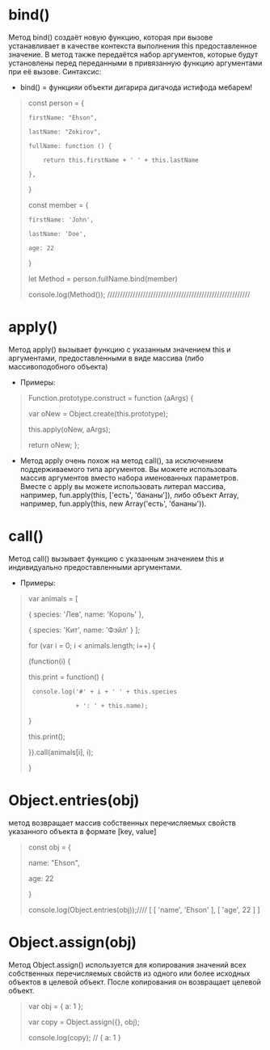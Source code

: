 # bind()
Метод bind() создаёт новую функцию, которая при вызове устанавливает в качестве контекста выполнения this предоставленное значение. В метод также передаётся набор аргументов, которые будут установлены перед переданными в привязанную функцию аргументами при её вызове.
 Cинтаксис:

- bind() = функцияи объекти дигарира дигачода истифода мебарем!
> const person = {
> 
>     firstName: "Ehson",
> 
>     lastName: "Zokirov",
>
>     fullName: function () {
>
>         return this.firstName + ' ' + this.lastName
>
>     },
>
> }
>
> const member = {
>
>     firstName: 'John',
>
>     lastName: 'Doe',
>
>     age: 22
>
> }
>
>
>
> let Method = person.fullName.bind(member)
>
> console.log(Method()); 
////////////////////////////////////////////////////////

# apply()
Метод apply() вызывает функцию с указанным значением this и аргументами, предоставленными в виде массива (либо массивоподобного объекта)

- Примеры:
>
>Function.prototype.construct = function (aArgs) {
>
>  var oNew = Object.create(this.prototype);
>
>  this.apply(oNew, aArgs);
>
>  return oNew;
>};

- Метод apply очень похож на метод call(), за исключением поддерживаемого типа аргументов. Вы можете использовать массив аргументов вместо набора именованных параметров. Вместе с apply вы можете использовать литерал массива, например, fun.apply(this, ['есть', 'бананы']), либо объект Array, например, fun.apply(this, new Array('есть', 'бананы')).
  
# call()
Метод call() вызывает функцию с указанным значением this и индивидуально предоставленными аргументами.

- Примеры:
>var animals = [
>
>  { species: 'Лев', name: 'Король' },
>
>  { species: 'Кит', name: 'Фэйл' }
>];
>
>for (var i = 0; i < animals.length; i++) {
>
>  (function(i) {
>
>    this.print = function() {
>
>      console.log('#' + i + ' ' + this.species
>
>                  + ': ' + this.name);
>    }
>
>    this.print();
>
>  }).call(animals[i], i);
>
>}
# Object.entries(obj)
метод возвращает массив собственных перечисляемых свойств указанного объекта в формате [key, value]
>
>const obj = {
>
>    name: "Ehson",
>
>    age: 22
>
>}
>
>console.log(Object.entries(obj));//// [ [ 'name', 'Ehson' ], [ 'age', 22 ] ]

# Object.assign(obj)
Метод Object.assign() используется для копирования значений всех собственных перечисляемых свойств из одного или более исходных объектов в целевой объект. После копирования он возвращает целевой объект.
>
>var obj = { a: 1 };
>
>
>var copy = Object.assign({}, obj);
>
>console.log(copy); // { a: 1 }
